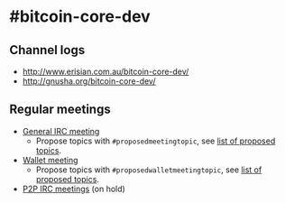# #bitcoin-core-dev

## Channel logs

- http://www.erisian.com.au/bitcoin-core-dev/
- http://gnusha.org/bitcoin-core-dev/

## Regular meetings

- [General IRC meeting](General-IRC-meeting)
  - Propose topics with `#proposedmeetingtopic`, see [list of proposed topics](http://gnusha.org/bitcoin-core-dev/proposedmeetingtopics.txt).
- [Wallet meeting](https://github.com/bitcoin-core/bitcoin-devwiki/wiki/Wallet-Current-Priorities-and-IRC-meetings)
  - Propose topics with `#proposedwalletmeetingtopic`, see [list of proposed topics](http://gnusha.org/bitcoin-core-dev/proposedwalletmeetingtopics.txt).
- [P2P IRC meetings](P2P-IRC-meetings) (on hold)
